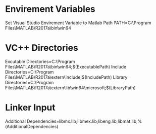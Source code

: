 

# Envirement Variables #
Set Visual Studio Envirement Variable to Matlab Path
PATH=C:\Program Files\MATLAB\R2017a\bin\win64

# VC++ Directories #
Excutable Directories=C:\Program Files\MATLAB\R2017a\bin\win64;$(ExecutablePath)
Include Directories=C:\Program Files\MATLAB\R2017a\extern\include;$(IncludePath)
Library Directories=C:\Program Files\MATLAB\R2017a\extern\lib\win64\microsoft;$(LibraryPath)

# Linker Input #
Additional Dependencies=libmx.lib;libmex.lib;libeng.lib;libmat.lib;%(AdditionalDependencies)
